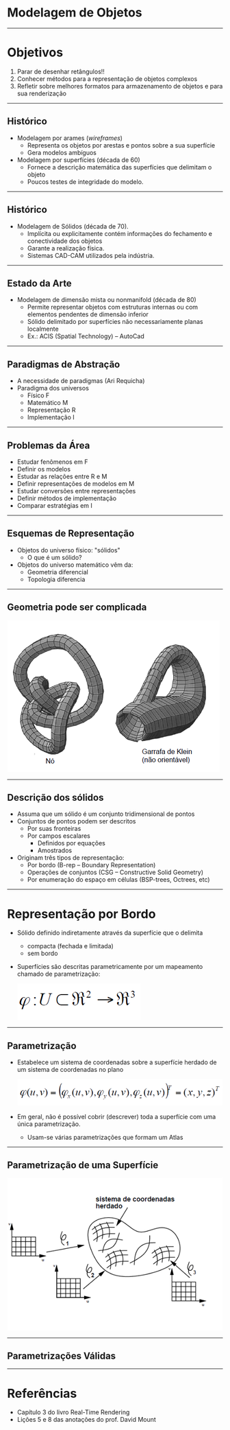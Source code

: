 # Modelagem de Objetos

---
# Objetivos

1. Parar de desenhar retângulos!!
1. Conhecer métodos para a representação de objetos complexos
1. Refletir sobre melhores formatos para armazenamento de objetos e para sua
   renderização

---
## Histórico

- Modelagem por arames (_wireframes_)
  - Representa os objetos por arestas e pontos sobre a sua superfície
  - Gera modelos ambíguos
- Modelagem por superfícies (década de 60)
  - Fornece a descrição matemática das superfícies que delimitam o objeto
  - Poucos testes de integridade do modelo.

---
## Histórico

- Modelagem de Sólidos (década de 70).
  - Implícita ou explicitamente contém informações do fechamento e
    conectividade dos objetos
  - Garante a realização física.
  - Sistemas CAD-CAM utilizados pela indústria.

---
## Estado da Arte

- Modelagem de dimensão mista ou nonmanifold (década de 80)
  - Permite representar objetos com estruturas internas ou com elementos
    pendentes de dimensão inferior
  - Sólido delimitado por superfícies não necessariamente planas localmente
  - Ex.: ACIS (Spatial Technology) – AutoCad

---
## Paradigmas de Abstração

- A necessidade de paradigmas (Ari Requicha)
- Paradigma dos universos
  - Físico F
  - Matemático M
  - Representação R
  - Implementação I

---
## Problemas da Área

- Estudar fenômenos em F
- Definir os modelos
- Estudar as relações entre R e M
- Definir representações de modelos em M
- Estudar conversões entre representações
- Definir métodos de implementação
- Comparar estratégias em I

---
## Esquemas de Representação

- Objetos do universo físico: "sólidos"
  - O que é um sólido?
- Objetos do universo matemático vêm da:
  - Geometria diferencial
  - Topologia diferencia

---
## Geometria pode ser complicada

![](images/geometria-complicada.png)

---
## Descrição dos sólidos

- Assuma que um sólido é um conjunto tridimensional de pontos
- Conjuntos de pontos podem ser descritos
  - Por suas fronteiras
  - Por campos escalares
    - Definidos por equações
    - Amostrados
- Originam três tipos de representação:
  - Por bordo (B-rep – Boundary Representation)
  - Operações de conjuntos (CSG – Constructive Solid Geometry)
  - Por enumeração do espaço em células (BSP-trees, Octrees, etc)

---
# Representação por Bordo

- Sólido definido indiretamente através da superfície que o delimita
  - compacta (fechada e limitada)
  - sem bordo
- Superfícies são descritas parametricamente por um mapeamento chamado de
  parametrização:

  ![](images/eq-parametrizacao-superficies.png)

---
## Parametrização

- Estabelece um sistema de coordenadas sobre a superfície herdado de um
  sistema de coordenadas no plano

  ![](images/eq-curva-aproximada.png)
- Em geral, não é possível cobrir (descrever) toda a superfície com uma
  única parametrização.
  - Usam-se várias parametrizações que formam um Atlas

---
## Parametrização de uma Superfície

![](images/aprox-superficies.png)

---
## Parametrizações Válidas


---
# Referências

- Capítulo 3 do livro Real-Time Rendering
- Lições 5 e 8 das anotações do prof. David Mount
